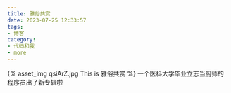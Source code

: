 ```yaml
---
title: 雅俗共赏
date: 2023-07-25 12:33:57
tags:
- 博客
category:
- 代码和我
- more
---
```

{% asset_img qsiArZ.jpg This is 雅俗共赏 %}
一个医科大学毕业立志当厨师的程序员出了新专辑啦
